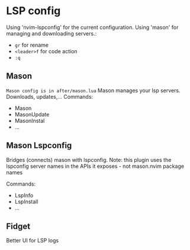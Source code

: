 # LSP config
Using 'nvim-lspconfig' for the current configuration.
Using 'mason' for managing and downloading servers.:
- `gr` for rename
- `<leader>f` for code action
- `:q`
## Mason
`Mason config is in after/mason.lua`
Mason manages your lsp servers. Downloads, updates,...
Commands:
- Mason
- MasonUpdate
- MasonInstal
- ...
## Mason Lspconfig
Bridges (connects) mason with lspconfig.
Note: this plugin uses the lspconfig server names in the APIs it exposes - not mason.nvim package names

Commands:
- LspInfo
- LspInstall
- ...

## Fidget
Better UI for LSP logs
